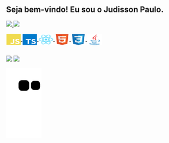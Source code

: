 ## Seja bem-vindo! Eu sou o Judisson Paulo.
<div>
  <a href="https://github.com/JudisP">
  <img height="180em" src="https://github-readme-stats.vercel.app/api?username=JudisP&show_icons=true&theme=dark&include_all_commits=true&count_private=true"/>
  <img height="180em" src="https://github-readme-stats.vercel.app/api/top-langs/?username=JudisP&layout=compact&langs_count=16&theme=dark"/>
</div>
<div style="display: inline_block"><br>
  <img align="center" alt="Judis-Js" height="30" width="40" src="https://raw.githubusercontent.com/devicons/devicon/master/icons/javascript/javascript-plain.svg">
  <img align="center" alt="Judis-Ts" height="30" width="40" src="https://raw.githubusercontent.com/devicons/devicon/master/icons/typescript/typescript-plain.svg">
  <img align="center" alt="Judis-React" height="30" width="40" src="https://raw.githubusercontent.com/devicons/devicon/master/icons/react/react-original.svg">
  <img align="center" alt="Judis-HTML" height="30" width="40" src="https://raw.githubusercontent.com/devicons/devicon/master/icons/html5/html5-original.svg">
  <img align="center" alt="Judis-CSS" height="30" width="40" src="https://raw.githubusercontent.com/devicons/devicon/master/icons/css3/css3-original.svg">
  <img align="center" alt="Judis-Python" height="30" width="40" src="https://raw.githubusercontent.com/devicons/devicon/master/icons/java/java-original.svg">
</div>

 ##
  
<div>
  <a href="mailto:judisson429@hotmail.com" target="_blank"><img src="https://img.shields.io/badge/Microsoft_Outlook-0078D4?style=for-the-badge&logo=microsoft-outlook&logoColor=white" target="_blank"></a>
  <a href="https://www.linkedin.com/in/judisson-paulo-25387420b/" target="_blank"><img src="https://img.shields.io/badge/-LinkedIn-%230077B5?style=for-the-badge&logo=linkedin&logoColor=white" target="_blank"></a> 
 
  ![Snake animation](https://github.com/JudisP/JudisP/blob/output/github-contribution-grid-snake.svg)
 
</div>
